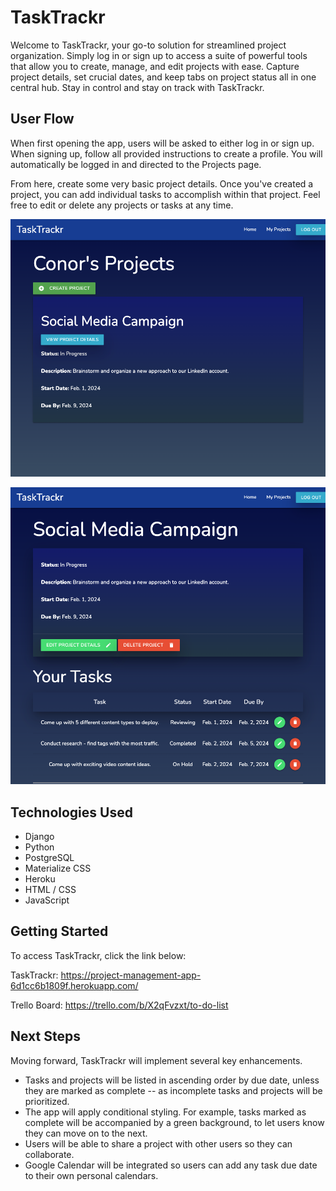 # TaskTrackr

Welcome to TaskTrackr, your go-to solution for streamlined project organization. Simply log in or sign up to access a suite of powerful tools that allow you to create, manage, and edit projects with ease. Capture project details, set crucial dates, and keep tabs on project status all in one central hub. Stay in control and stay on track with TaskTrackr.

## User Flow 

When first opening the app, users will be asked to either log in or sign up. When signing up, follow all provided instructions to create a profile. You will automatically be logged in and directed to the Projects page. 

From here, create some very basic project details. Once you've created a project, you can add individual tasks to accomplish within that project. Feel free to edit or delete any projects or tasks at any time. 

![](./main_app/images/index-page.png) 

![](./main_app/images/detail-page.png)

## Technologies Used

- Django
- Python 
- PostgreSQL
- Materialize CSS
- Heroku
- HTML / CSS
- JavaScript

## Getting Started 

To access TaskTrackr, click the link below:

TaskTrackr: https://project-management-app-6d1cc6b1809f.herokuapp.com/ 

Trello Board: https://trello.com/b/X2qFvzxt/to-do-list 

## Next Steps

Moving forward, TaskTrackr will implement several key enhancements.

- Tasks and projects will be listed in ascending order by due date, unless they are marked as complete -- as incomplete tasks and projects will be prioritized. 
- The app will apply conditional styling. For example, tasks marked as complete will be accompanied by a green background, to let users know they can move on to the next. 
- Users will be able to share a project with other users so they can collaborate.
- Google Calendar will be integrated so users can add any task due date to their own personal calendars.